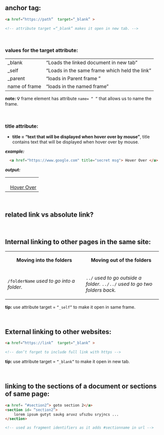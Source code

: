 ## anchor tag:
```HTML
<a href=“https://path”  target=“_blank” >	           
	
<!-- attribute target =“_blank” makes it open in new tab. -->
```

<br/>

### values for the target attribute:
<table>
  <tr>
    <td> _blank </td>		<td> “Loads the linked document in new tab” </td>
  </tr>
  <tr>
    <td> _self </td>	 <td> “Loads in the same frame which held the link” </td>
  </tr>
  <tr>
    <td> _parent </td>	<td> “loads in Parent frame ” </td>
  </tr>
  <tr>
    <td> name of frame </td>  <td>	“loads in the named frame” </td>
  </tr>
</table>

<b>note: 💡</b> frame element has attribute ``name= “ ”`` that allows us to name the frame. 

<br/>

###  title attribute:
- <b>title = “text that will be displayed when hover over by mouse”</b>, title contains text that will be displayed when hover over by mouse. 

<b><em>example:</em></b>
```HTML
  <a href="https://www.google.com" title="secret msg"> Hover Over </a>
```

<b><em> output: </em></b>
<table>
</tr>
<tr>
<td>  
<br/> &nbsp; <a href="https://www.google.com" title="secret msg"> Hover Over </a> 
</tr>
</table>  

<br/>


## related link vs absolute link?


<br/>


## Internal linking to other pages in the same site:
<table>
<tr>
<td width="300" align="center">
  
<b>Moving into the folders</b> 
</td>
<td width="300" align="center">
  
<b>Moving out of the folders</b>  
</td>
</tr>
<tr>
<td>
	
``/folderName`` _used to go into a folder._
	
</td>
<td>

``../`` _used to go outside a folder._
``../../`` _used to go two folders back._
</td>
</tr>
</table>

<b>tip:</b> use attribute target = ``“_self”``  to make it open in same frame.


<br/>


## External linking to other websites:

```html
<a href=“https://link”  target=“_blank” > 	      
  
<!-- don’t forget to include full link with https -->
```

<b>tip:</b> use attribute target = ``“_blank”`` to make it open in new tab.


<br/>


## linking to the sections of a document or sections of same page:

```html
<a href= “#section2”> goto section 2</a>		
<section id= “section2”>
	lorem ipsum gutyt saukg aruvz ufszbu sryjncs ...
</section>

<!-- used as fragment identifiers as it adds #sectionname in url -->
```








  
